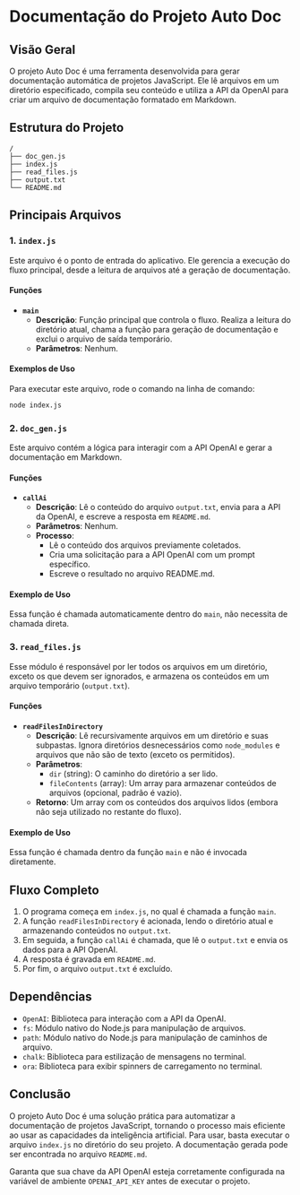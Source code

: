 # Documentação do Projeto Auto Doc

## Visão Geral

O projeto Auto Doc é uma ferramenta desenvolvida para gerar documentação automática de projetos JavaScript. Ele lê arquivos em um diretório especificado, compila seu conteúdo e utiliza a API da OpenAI para criar um arquivo de documentação formatado em Markdown.

## Estrutura do Projeto

```
/
├── doc_gen.js
├── index.js
├── read_files.js
├── output.txt
└── README.md
```

## Principais Arquivos

### 1. `index.js`

Este arquivo é o ponto de entrada do aplicativo. Ele gerencia a execução do fluxo principal, desde a leitura de arquivos até a geração de documentação.

#### Funções

- **`main`**
  - **Descrição**: Função principal que controla o fluxo. Realiza a leitura do diretório atual, chama a função para geração de documentação e exclui o arquivo de saída temporário.
  - **Parâmetros**: Nenhum.

#### Exemplos de Uso

Para executar este arquivo, rode o comando na linha de comando:

```bash
node index.js
```

### 2. `doc_gen.js`

Este arquivo contém a lógica para interagir com a API OpenAI e gerar a documentação em Markdown.

#### Funções

- **`callAi`**
  - **Descrição**: Lê o conteúdo do arquivo `output.txt`, envia para a API da OpenAI, e escreve a resposta em `README.md`.
  - **Parâmetros**: Nenhum.
  - **Processo**:
    - Lê o conteúdo dos arquivos previamente coletados.
    - Cria uma solicitação para a API OpenAI com um prompt específico.
    - Escreve o resultado no arquivo README.md.
  
#### Exemplo de Uso

Essa função é chamada automaticamente dentro do `main`, não necessita de chamada direta.

### 3. `read_files.js`

Esse módulo é responsável por ler todos os arquivos em um diretório, exceto os que devem ser ignorados, e armazena os conteúdos em um arquivo temporário (`output.txt`).

#### Funções

- **`readFilesInDirectory`**
  - **Descrição**: Lê recursivamente arquivos em um diretório e suas subpastas. Ignora diretórios desnecessários como `node_modules` e arquivos que não são de texto (exceto os permitidos).
  - **Parâmetros**:
    - `dir` (string): O caminho do diretório a ser lido.
    - `fileContents` (array): Um array para armazenar conteúdos de arquivos (opcional, padrão é vazio).
  - **Retorno**: Um array com os conteúdos dos arquivos lidos (embora não seja utilizado no restante do fluxo).

#### Exemplo de Uso

Essa função é chamada dentro da função `main` e não é invocada diretamente.

## Fluxo Completo

1. O programa começa em `index.js`, no qual é chamada a função `main`.
2. A função `readFilesInDirectory` é acionada, lendo o diretório atual e armazenando conteúdos no `output.txt`.
3. Em seguida, a função `callAi` é chamada, que lê o `output.txt` e envia os dados para a API OpenAI.
4. A resposta é gravada em `README.md`.
5. Por fim, o arquivo `output.txt` é excluído.

## Dependências

- `OpenAI`: Biblioteca para interação com a API da OpenAI.
- `fs`: Módulo nativo do Node.js para manipulação de arquivos.
- `path`: Módulo nativo do Node.js para manipulação de caminhos de arquivo.
- `chalk`: Biblioteca para estilização de mensagens no terminal.
- `ora`: Biblioteca para exibir spinners de carregamento no terminal.

## Conclusão

O projeto Auto Doc é uma solução prática para automatizar a documentação de projetos JavaScript, tornando o processo mais eficiente ao usar as capacidades da inteligência artificial. Para usar, basta executar o arquivo `index.js` no diretório do seu projeto. A documentação gerada pode ser encontrada no arquivo `README.md`. 

Garanta que sua chave da API OpenAI esteja corretamente configurada na variável de ambiente `OPENAI_API_KEY` antes de executar o projeto.